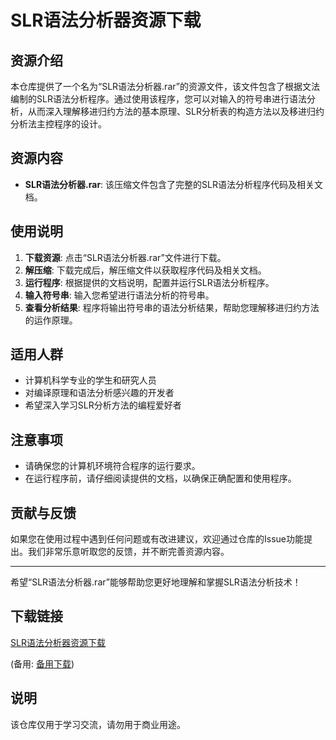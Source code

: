 # SLR语法分析器资源下载

## 资源介绍

本仓库提供了一个名为“SLR语法分析器.rar”的资源文件，该文件包含了根据文法编制的SLR语法分析程序。通过使用该程序，您可以对输入的符号串进行语法分析，从而深入理解移进归约方法的基本原理、SLR分析表的构造方法以及移进归约分析法主控程序的设计。

## 资源内容

- **SLR语法分析器.rar**: 该压缩文件包含了完整的SLR语法分析程序代码及相关文档。

## 使用说明

1. **下载资源**: 点击“SLR语法分析器.rar”文件进行下载。
2. **解压缩**: 下载完成后，解压缩文件以获取程序代码及相关文档。
3. **运行程序**: 根据提供的文档说明，配置并运行SLR语法分析程序。
4. **输入符号串**: 输入您希望进行语法分析的符号串。
5. **查看分析结果**: 程序将输出符号串的语法分析结果，帮助您理解移进归约方法的运作原理。

## 适用人群

- 计算机科学专业的学生和研究人员
- 对编译原理和语法分析感兴趣的开发者
- 希望深入学习SLR分析方法的编程爱好者

## 注意事项

- 请确保您的计算机环境符合程序的运行要求。
- 在运行程序前，请仔细阅读提供的文档，以确保正确配置和使用程序。

## 贡献与反馈

如果您在使用过程中遇到任何问题或有改进建议，欢迎通过仓库的Issue功能提出。我们非常乐意听取您的反馈，并不断完善资源内容。

---

希望“SLR语法分析器.rar”能够帮助您更好地理解和掌握SLR语法分析技术！

## 下载链接
[SLR语法分析器资源下载](https://pan.quark.cn/s/398f00598f83) 

(备用: [备用下载](https://pan.baidu.com/s/1jgH8QRPLJFifq-yvn5PNwA?pwd=1234))

## 说明

该仓库仅用于学习交流，请勿用于商业用途。
